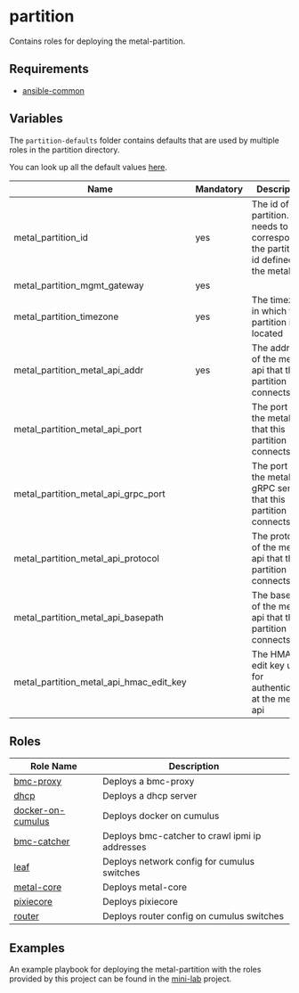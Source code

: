 # partition

Contains roles for deploying the metal-partition.

## Requirements

- [ansible-common](https://github.com/metal-stack/ansible-common)

## Variables

The `partition-defaults` folder contains defaults that are used by multiple roles in the partition directory.

You can look up all the default values [here](partition-defaults/main.yaml).

| Name                                    | Mandatory | Description                                                                                      |
| --------------------------------------- | --------- | ------------------------------------------------------------------------------------------------ |
| metal_partition_id                      | yes       | The id of this partition. This needs to correspond to the partition id defined in the metal-api. |
| metal_partition_mgmt_gateway            | yes       |                                                                                                  |
| metal_partition_timezone                | yes       | The timezone in which this partition is located                                                  |
| metal_partition_metal_api_addr          | yes       | The address of the metal-api that this partition connects to                                     |
| metal_partition_metal_api_port          |           | The port of the metal-api that this partition connects to                                        |
| metal_partition_metal_api_grpc_port     |           | The port of the metal-api gRPC server that this partition connects to                            |
| metal_partition_metal_api_protocol      |           | The protocol of the metal-api that this partition connects to                                    |
| metal_partition_metal_api_basepath      |           | The basepath of the metal-api that this partition connects to                                    |
| metal_partition_metal_api_hmac_edit_key |           | The HMAC edit key used for authenticating at the metal-api                                       |

## Roles

| Role Name                                    | Description                                     |
| -------------------------------------------- | ----------------------------------------------- |
| [bmc-proxy](roles/bmc-proxy)                 | Deploys a bmc-proxy                             | 
| [dhcp](roles/dhcp)                           | Deploys a dhcp server                           |
| [docker-on-cumulus](roles/docker-on-cumulus) | Deploys docker on cumulus                       |
| [bmc-catcher](roles/bmc-catcher)             | Deploys bmc-catcher to crawl ipmi ip addresses  |
| [leaf](roles/leaf)                           | Deploys network config for cumulus switches     |
| [metal-core](roles/metal-core)               | Deploys metal-core                              |
| [pixiecore](roles/pixiecore)                 | Deploys pixiecore                               |
| [router](roles/router)                       | Deploys router config on cumulus switches       |

## Examples

An example playbook for deploying the metal-partition with the roles provided by this project can be found in the [mini-lab](https://github.com/metal-stack/mini-lab) project.
